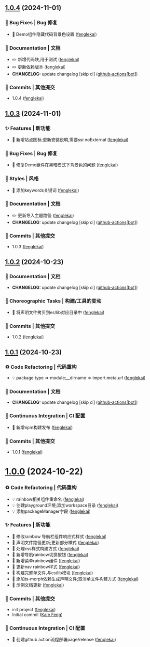 ## [1.0.4](https://github.com/fenglekai/less-write-vitepress-theme/compare/v1.0.3...v1.0.4) (2024-11-01)

### 🐛 Bug Fixes | Bug 修复

* 🐛 Demo组件隐藏代码背景色设置 ([fenglekai](https://github.com/fenglekai/less-write-vitepress-theme/commit/04710e29821043215411c7360438ac520fc50f67))

### 📝 Documentation | 文档

* ✏️ 新增代码块,用于测试 ([fenglekai](https://github.com/fenglekai/less-write-vitepress-theme/commit/aaa6260eff4d132d1684fbc2f83cc9342ee05968))
* ✏️ 更新依赖版本 ([fenglekai](https://github.com/fenglekai/less-write-vitepress-theme/commit/cca19968e8db732295c36e5016f066d3d0724850))
* **CHANGELOG:** update changelog [skip ci] ([github-actions[bot]](https://github.com/fenglekai/less-write-vitepress-theme/commit/79ba7e26f072d20f18576ede16a321835c712cb8))

### 🌈 Commits | 其他提交

* 1.0.4 ([fenglekai](https://github.com/fenglekai/less-write-vitepress-theme/commit/0842595a67a83e23d3dea95baf5d04a26245a710))

## [1.0.3](https://github.com/fenglekai/less-write-vitepress-theme/compare/v1.0.2...v1.0.3) (2024-11-01)

### ✨ Features | 新功能

* 🎸 新增站点图标;更新安装说明,需要ssr.noExternal ([fenglekai](https://github.com/fenglekai/less-write-vitepress-theme/commit/ff4dcd6be84c407ef5c25edf05819568347310e0))

### 🐛 Bug Fixes | Bug 修复

* 🐛 修复Demo组件在黑暗模式下背景色的问题 ([fenglekai](https://github.com/fenglekai/less-write-vitepress-theme/commit/f723799301aadb61972365911f23f66482587c43))

### 💄 Styles | 风格

* 💄 添加keywords关键词 ([fenglekai](https://github.com/fenglekai/less-write-vitepress-theme/commit/6e251438e738d949aa3fa6107c29ba70c58f3767))

### 📝 Documentation | 文档

* ✏️ 更新导入主题路径 ([fenglekai](https://github.com/fenglekai/less-write-vitepress-theme/commit/bdde705ff1941a061e63523882b9f2d368193044))
* **CHANGELOG:** update changelog [skip ci] ([github-actions[bot]](https://github.com/fenglekai/less-write-vitepress-theme/commit/216886ac93f95d23bbe62e2fac302f6056cee4fb))

### 🌈 Commits | 其他提交

* 1.0.3 ([fenglekai](https://github.com/fenglekai/less-write-vitepress-theme/commit/88da380082decaf4974a08856ecee241de7def1f))

## [1.0.2](https://github.com/fenglekai/less-write-vitepress-theme/compare/v1.0.1...v1.0.2) (2024-10-23)

### 📝 Documentation | 文档

* **CHANGELOG:** update changelog [skip ci] ([github-actions[bot]](https://github.com/fenglekai/less-write-vitepress-theme/commit/61defea9797f5856ef534677d9023a7d94766484))

### 🔨 Choreographic Tasks | 构建/工具的变动

* 🤖 将声明文件拷贝到es/lib对应目录中 ([fenglekai](https://github.com/fenglekai/less-write-vitepress-theme/commit/c5f8aeb4e8dee28cab97cb9f3f208e00b6d028de))

### 🌈 Commits | 其他提交

* 1.0.2 ([fenglekai](https://github.com/fenglekai/less-write-vitepress-theme/commit/a5b399b59bca0735a468c476dac501769bb89cb0))

## [1.0.1](https://github.com/fenglekai/less-write-vitepress-theme/compare/v1.0.0...v1.0.1) (2024-10-23)

### ♻ Code Refactoring | 代码重构

* 💡 package type => module;__dirname => import.meta.url ([fenglekai](https://github.com/fenglekai/less-write-vitepress-theme/commit/6b8932138f74adcec4efcee87ed396a063d302a0))

### 📝 Documentation | 文档

* **CHANGELOG:** update changelog [skip ci] ([github-actions[bot]](https://github.com/fenglekai/less-write-vitepress-theme/commit/4cf3c9c3c95d52e074683107598edecff9cf3044))

### 🔧 Continuous Integration | CI 配置

* 🎡 新增npm构建发布 ([fenglekai](https://github.com/fenglekai/less-write-vitepress-theme/commit/1547a5ff7217f34ad8cf06bf8789f5bdab6bd725))

### 🌈 Commits | 其他提交

* 1.0.1 ([fenglekai](https://github.com/fenglekai/less-write-vitepress-theme/commit/9dc76d8394a1748fd6bc1458fef6182bbefd71c0))

# [1.0.0](https://github.com/fenglekai/less-write-vitepress-theme/compare/771ba882d9430ec8bb12cfa1b66e637a8b02a68c...v1.0.0) (2024-10-22)

### ♻ Code Refactoring | 代码重构

* 💡 rainbow相关组件重命名 ([fenglekai](https://github.com/fenglekai/less-write-vitepress-theme/commit/04d5b46ed0f9f8161d8a5bc1b2511eda44cf9404))
* 💡 创建playground环境;添加workspace目录 ([fenglekai](https://github.com/fenglekai/less-write-vitepress-theme/commit/5e83638ee8eef30c5c8b5bae6c565de153413f8a))
* 💡 添加packageManager字段 ([fenglekai](https://github.com/fenglekai/less-write-vitepress-theme/commit/c65a7b724bbb766b683cdce22e0e5cc153c2c45c))

### ✨ Features | 新功能

* 🎸 修改rainbow 导航栏组件响应式样式 ([fenglekai](https://github.com/fenglekai/less-write-vitepress-theme/commit/503bee2d98b2581889075c970417ddadde13bfd9))
* 🎸 声明文件路径更新;更新部分样式 ([fenglekai](https://github.com/fenglekai/less-write-vitepress-theme/commit/45e3b160f8c39a8ab3de3a565aacabccdd5da15f))
* 🎸 处理css样式构建方式 ([fenglekai](https://github.com/fenglekai/less-write-vitepress-theme/commit/eebb4ea05db014f95565ca87012fc3594648cdbf))
* 🎸 新增导航rainbow切换按钮 ([fenglekai](https://github.com/fenglekai/less-write-vitepress-theme/commit/bae810f96573d2be85d7e0f3c60e8f14cae88f07))
* 🎸 新增菜单rainbow组件 ([fenglekai](https://github.com/fenglekai/less-write-vitepress-theme/commit/2ac3f3cfa9388a98b62d0de6e3c1eb072922e3a3))
* 🎸 更新nav rainbow样式 ([fenglekai](https://github.com/fenglekai/less-write-vitepress-theme/commit/6b6d7fd2451d466b7f029f3c02a79a0abaeb0f21))
* 🎸 构建完整单文件,与es/lib模块 ([fenglekai](https://github.com/fenglekai/less-write-vitepress-theme/commit/459d6f59f3fd7f9fa69719a3435901738ac8548e))
* 🎸 添加ts-morph依赖生成声明文件;取消单文件构建方式 ([fenglekai](https://github.com/fenglekai/less-write-vitepress-theme/commit/1e19d5c2a99dc3abd4a9c200e10dfca67bad1b5c))
* 🎸 示例文档更新 ([fenglekai](https://github.com/fenglekai/less-write-vitepress-theme/commit/0ca951ff16bf6982909af6bfb531afe358d5df30))

### 🌈 Commits | 其他提交

* init project ([fenglekai](https://github.com/fenglekai/less-write-vitepress-theme/commit/16e82bf64478cde39c83af08e1fe54fab9bbea0c))
* Initial commit ([Kale Feng](https://github.com/fenglekai/less-write-vitepress-theme/commit/771ba882d9430ec8bb12cfa1b66e637a8b02a68c))

### 🔧 Continuous Integration | CI 配置

* 🎡 创建github action流程部署page/release ([fenglekai](https://github.com/fenglekai/less-write-vitepress-theme/commit/1bcdb859f274366e25d5fc21c82b03dcec05ed78))

